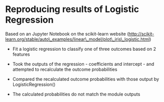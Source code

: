 # Reproducing results of Logistic Regression

Based on an Jupyter Notebook on the scikit-learn website (http://scikit-learn.org/stable/auto\_examples/linear\_model/plot\_iris\_logistic.html)

- Fit a logistic regression to classify one of three outcomes based on 2 features

- Took the outputs of the regression - coefficients and intercept - and attempted to recalculate the outcome probabilities

- Compared the recalculated outcome probabilities with those output by LogisticRegression()

- The calculated probabilities do not match the module outputs

 